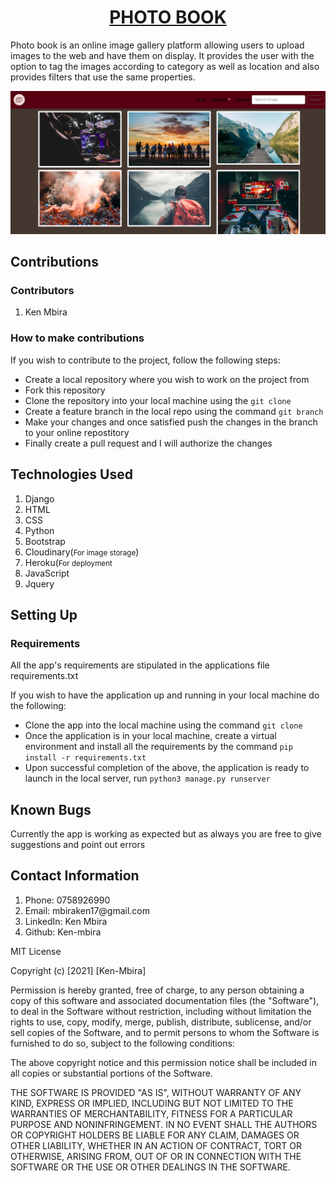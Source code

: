 <h1 align="center"><u>PHOTO BOOK</u></h1>
<div><p>Photo book is an online image gallery platform allowing users to upload images to the web and have them on display. It provides the user with the option to tag the images according to category as well as location and also provides filters that use the same properties.</p></div>
<div align="center">
    <img src="static/images/Photobook screenshot.png">
</div>
<div>
    <h2>Contributions</h2>
    <div>
        <h3>Contributors</h3>
        <ol>
            <li>Ken Mbira</li>
        </ol>
    </div>
    <div>
        <h3>How to make contributions</h3>
        <p>If you wish to contribute to the project, follow the following steps:</p>
        <ul>
            <li>Create a local repository where you wish to work on the project from</li>
            <li>Fork this repository</li>
            <li>Clone the repository into your local machine using the <code>git clone</code></li>
            <li>Create a feature branch in the local repo using the command <code>git branch</code></li>
            <li>Make your changes and once satisfied push the changes in the branch to your online repostitory</li>
            <li>Finally create a pull request and I will authorize the changes</li>
        </ul>
    </div>
</div>
<div>
    <h2>Technologies Used</h2>
    <ol>
        <li>Django</li>
        <li>HTML</li>
        <li>CSS</li>
        <li>Python</li>
        <li>Bootstrap</li>
        <li>Cloudinary(<small>For image storage</small>)</li>
        <li>Heroku(<small>For deployment</small></li>
        <li>JavaScript</li>
        <li>Jquery</li>
    </ol>
</div>
<div>
<h2>Setting Up</h2>
    <div>
        <h3>Requirements</h3>
        <p>All the app's requirements are stipulated in the applications file requirements.txt</p>
    </div>
    <p>If you wish to have the application up and running in your local machine do the following:</p>
<ul>
    <li>Clone the app into the local machine using the command <code>git clone</code></li>
    <li>Once the application is in your local machine, create a virtual environment and install all the requirements by the command <code>pip install -r requirements.txt</code> </li>
    <li>Upon successful completion of the above, the application is ready to launch in the local server, run <code>python3 manage.py runserver</code></li>
<ul>
</div>

<div>
    <h2>Known Bugs</h2>
    <p>Currently the app is working as expected but as always you are free to give suggestions and point out errors</p>
</div>
<div>
    <h2>Contact Information</h2>
    <ol>
        <li>Phone: 0758926990</li>
        <li>Email: mbiraken17@gmail.com</li>
        <li>LinkedIn: Ken Mbira</li>
        <li>Github: Ken-mbira</li>
    </ol>
</div>
<div>
    MIT License

Copyright (c) [2021] [Ken-Mbira]

Permission is hereby granted, free of charge, to any person obtaining a copy
of this software and associated documentation files (the "Software"), to deal
in the Software without restriction, including without limitation the rights
to use, copy, modify, merge, publish, distribute, sublicense, and/or sell
copies of the Software, and to permit persons to whom the Software is
furnished to do so, subject to the following conditions:

The above copyright notice and this permission notice shall be included in all
copies or substantial portions of the Software.

THE SOFTWARE IS PROVIDED "AS IS", WITHOUT WARRANTY OF ANY KIND, EXPRESS OR
IMPLIED, INCLUDING BUT NOT LIMITED TO THE WARRANTIES OF MERCHANTABILITY,
FITNESS FOR A PARTICULAR PURPOSE AND NONINFRINGEMENT. IN NO EVENT SHALL THE
AUTHORS OR COPYRIGHT HOLDERS BE LIABLE FOR ANY CLAIM, DAMAGES OR OTHER
LIABILITY, WHETHER IN AN ACTION OF CONTRACT, TORT OR OTHERWISE, ARISING FROM,
OUT OF OR IN CONNECTION WITH THE SOFTWARE OR THE USE OR OTHER DEALINGS IN THE
SOFTWARE.
</div>
